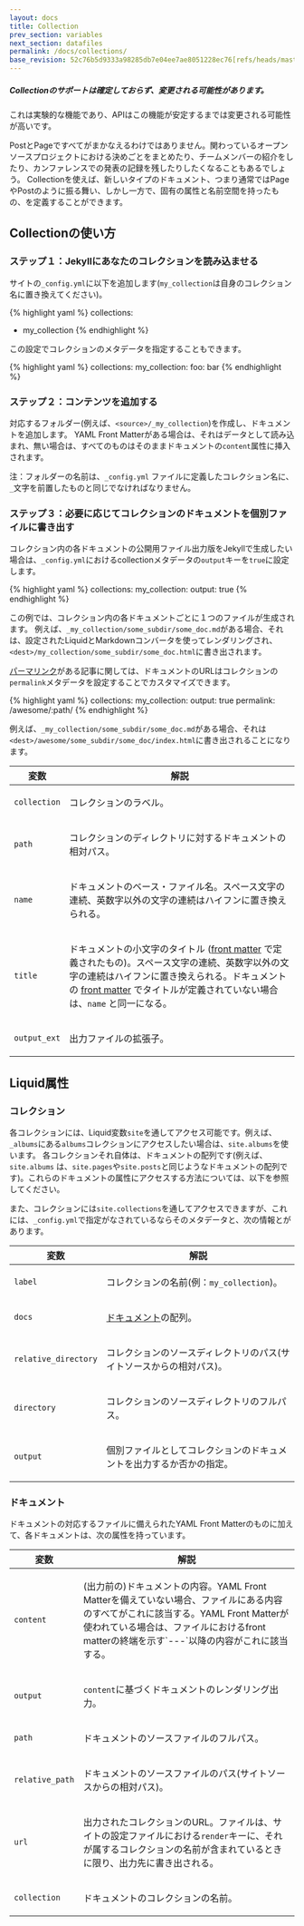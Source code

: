```yaml
---
layout: docs
title: Collection
prev_section: variables
next_section: datafiles
permalink: /docs/collections/
base_revision: 52c76b5d9333a98285db7e04ee7ae8051228ec76[refs/heads/master]
---
```


<!--original
---
layout: docs
title: Collections
prev_section: variables
next_section: datafiles
permalink: /docs/collections/
---
-->

<div class="note warning">
  <h5>Collectionのサポートは確定しておらず、変更される可能性があります。</h5>
  <p>これは実験的な機能であり、APIはこの機能が安定するまでは変更される可能性が高いです。</p>
</div>

<!--original
<div class="note warning">
  <h5>Collections support is unstable and may change</h5>
  <p>
    This is an experimental feature and that the API may likely change until the feature stabilizes.
  </p>
</div>
-->

PostとPageですべてがまかなえるわけではありません。関わっているオープンソースプロジェクトにおける決めごとをまとめたり、チームメンバーの紹介をしたり、カンファレンスでの発表の記録を残したりしたくなることもあるでしょう。
Collectionを使えば、新しいタイプのドキュメント、つまり通常ではPageやPostのように振る舞い、しかし一方で、固有の属性と名前空間を持ったもの、を定義することができます。

<!--original
Not everything is a post or a page. Maybe you want to document the various methods in your open source project, members of a team, or talks at a conference. Collections allow you to define a new type of document that behave like Pages or Posts do normally, but also have their own unique properties and namespace.
-->

## Collectionの使い方

<!--original
## Using Collections
-->

### ステップ１：Jekyllにあなたのコレクションを読み込ませる

<!--original
### Step 1: Tell Jekyll to read in your collection
-->

サイトの`_config.yml`に以下を追加します(`my_collection`は自身のコレクション名に置き換えてください)。

<!--original
Add the following to your site's `_config.yml` file, replacing `my_collection` with the name of your collection:
-->

{% highlight yaml %}
collections:
- my_collection
{% endhighlight %}

<!--original
{% highlight yaml %}
collections:
- my_collection
{% endhighlight %}
-->

この設定でコレクションのメタデータを指定することもできます。

<!--original
You can optionally specify metadata for your collection in the configuration:
-->

{% highlight yaml %}
collections:
  my_collection:
    foo: bar
{% endhighlight %}

<!--original
{% highlight yaml %}
collections:
  my_collection:
    foo: bar
{% endhighlight %}
-->

### ステップ２：コンテンツを追加する

<!--original
### Step 2: Add your content
-->

対応するフォルダー(例えば、`<source>/_my_collection`)を作成し、ドキュメントを追加します。
YAML Front Matterがある場合は、それはデータとして読み込まれ、無い場合は、すべてのものはそのままドキュメントの`content`属性に挿入されます。

<!--original
Create a corresponding folder (e.g. `<source>/_my_collection`) and add documents.
YAML Front Matter is read in as data if it exists, if not, then everything is just stuck in the Document's `content` attribute.
-->

注：フォルダーの名前は、`_config.yml` ファイルに定義したコレクション名に、`_`文字を前置したものと同じでなければなりません。

<!--original
Note: the folder must be named identically to the collection you defined in your `_config.yml` file, with the addition of the preceding `_` character.
-->

### ステップ３：必要に応じてコレクションのドキュメントを個別ファイルに書き出す

<!--original
### Step 3: Optionally render your collection's documents into independent files
-->

コレクション内の各ドキュメントの公開用ファイル出力版をJekyllで生成したい場合は、`_config.yml`におけるcollectionメタデータの`output`キーを`true`に設定します。

<!--original
If you'd like Jekyll to create a public-facing, rendered version of each document in your collection, set the `output` key to `true` in your collection metadata in your `_config.yml`:
-->

{% highlight yaml %}
collections:
  my_collection:
    output: true
{% endhighlight %}

<!--original
{% highlight yaml %}
collections:
  my_collection:
    output: true
{% endhighlight %}
-->

この例では、コレクション内の各ドキュメントごとに１つのファイルが生成されます。
例えば、`_my_collection/some_subdir/some_doc.md`がある場合、それは、設定されたLiquidとMarkdownコンバータを使ってレンダリングされ、`<dest>/my_collection/some_subdir/some_doc.html`に書き出されます。

<!--original
This will produce a file for each document in the collection.
For example, if you have `_my_collection/some_subdir/some_doc.md`,
it will be rendered using Liquid and the Markdown converter of your
choice and written out to `<dest>/my_collection/some_subdir/some_doc.html`.
-->

[パーマリンク](../permalinks/)がある記事に関しては、ドキュメントのURLはコレクションの`permalink`メタデータを設定することでカスタマイズできます。

<!--original
As for posts with [Permalinks](../permalinks/), document URL can be customized by setting a `permalink` metadata to the collection:
-->

{% highlight yaml %}
collections:
  my_collection:
    output: true
    permalink: /awesome/:path/
{% endhighlight %}

<!--original
{% highlight yaml %}
collections:
  my_collection:
    output: true
    permalink: /awesome/:path/
{% endhighlight %}
-->

例えば、`_my_collection/some_subdir/some_doc.md`がある場合、それは`<dest>/awesome/some_subdir/some_doc/index.html`に書き出されることになります。

<!--original
For example, if you have `_my_collection/some_subdir/some_doc.md`, it will be written out to `<dest>/awesome/some_subdir/some_doc/index.html`.
-->

<div class="mobile-side-scroller">
<table>
  <thead>
    <tr>
      <th>変数</th>
      <th>解説</th>
    </tr>
  </thead>
  <tbody>
    <tr>
      <td>
        <p><code>collection</code></p>
      </td>
      <td>
        <p>コレクションのラベル。</p>
      </td>
    </tr>
    <tr>
      <td>
        <p><code>path</code></p>
      </td>
      <td>
        <p>コレクションのディレクトリに対するドキュメントの相対パス。</p>
      </td>
    </tr>
    <tr>
      <td>
        <p><code>name</code></p>
      </td>
      <td>
        <p>ドキュメントのベース・ファイル名。スペース文字の連続、英数字以外の文字の連続はハイフンに置き換えられる。</p>
      </td>
    </tr>
    <tr>
      <td>
        <p><code>title</code></p>
      </td>
      <td>
        <p>ドキュメントの小文字のタイトル (<a href="/docs/frontmatter/">front matter</a> で定義されたもの)。スペース文字の連続、英数字以外の文字の連続はハイフンに置き換えられる。ドキュメントの <a href="/docs/frontmatter/">front matter</a> でタイトルが定義されていない場合は、<code>name</code> と同一になる。</p>
      </td>
    </tr>
    <tr>
      <td>
        <p><code>output_ext</code></p>
      </td>
      <td>
        <p>出力ファイルの拡張子。</p>
      </td>
    </tr>
  </tbody>
</table>
</div>

<!--original
<div class="mobile-side-scroller">
<table>
  <thead>
    <tr>
      <th>Variable</th>
      <th>Description</th>
    </tr>
  </thead>
  <tbody>
    <tr>
      <td>
        <p><code>collection</code></p>
      </td>
      <td>
        <p>Label of the containing collection.</p>
      </td>
    </tr>
    <tr>
      <td>
        <p><code>path</code></p>
      </td>
      <td>
        <p>Path to the document relative to the collection's directory.</p>
      </td>
    </tr>
    <tr>
      <td>
        <p><code>name</code></p>
      </td>
      <td>
        <p>The document's base filename, with every sequence of spaces and non-alphanumeric characters replaced by a hyphen.</p>
      </td>
    </tr>
    <tr>
      <td>
        <p><code>title</code></p>
      </td>
      <td>
        <p>The document's lowercase title (as defined in its <a href="/docs/frontmatter/">front matter</a>), with every sequence of spaces and non-alphanumeric characters replaced by a hyphen. If the document does not define a title in its <a href="/docs/frontmatter/">front matter</a>, this is equivalent to <code>name</code>.</p>
      </td>
    </tr>
    <tr>
      <td>
        <p><code>output_ext</code></p>
      </td>
      <td>
        <p>Extension of the output file.</p>
      </td>
    </tr>
  </tbody>
</table>
</div>
-->

## Liquid属性

<!--original
## Liquid Attributes
-->

### コレクション

<!--original
### Collections
-->

各コレクションには、Liquid変数`site`を通してアクセス可能です。例えば、`_albums`にある`albums`コレクションにアクセスしたい場合は、`site.albums`を使います。
各コレクションそれ自体は、ドキュメントの配列です(例えば、`site.albums`
は、`site.pages`や`site.posts`と同じようなドキュメントの配列です)。これらのドキュメントの属性にアクセスする方法については、以下を参照してください。

<!--original
Each collection is accessible via the `site` Liquid variable. For example, if you want to access the `albums` collection found in `_albums`, you'd use `site.albums`. Each collection is itself an array of documents (e.g. `site.albums` is an array of documents, much like `site.pages` and `site.posts`). See below for how to access attributes of those documents.
-->

また、コレクションには`site.collections`を通してアクセスできますが、これには、`_config.yml`で指定がなされているならそのメタデータと、次の情報とがあります。

<!--original
The collections are also available under `site.collections`, with the metadata you specified in your `_config.yml` (if present) and the following information:
-->

<div class="mobile-side-scroller">
<table>
  <thead>
    <tr>
      <th>変数</th>
      <th>解説</th>
    </tr>
  </thead>
  <tbody>
    <tr>
      <td>
        <p><code>label</code></p>
      </td>
      <td>
        <p>
          コレクションの名前(例：<code>my_collection</code>)。
        </p>
      </td>
    </tr>
    <tr>
      <td>
        <p><code>docs</code></p>
      </td>
      <td>
        <p>
          <a href="#documents">ドキュメント</a>の配列。
        </p>
      </td>
    </tr>
    <tr>
      <td>
        <p><code>relative_directory</code></p>
      </td>
      <td>
        <p>
          コレクションのソースディレクトリのパス(サイトソースからの相対パス)。
        </p>
      </td>
    </tr>
    <tr>
      <td>
        <p><code>directory</code></p>
      </td>
      <td>
        <p>
          コレクションのソースディレクトリのフルパス。
        </p>
      </td>
    </tr>
    <tr>
      <td>
        <p><code>output</code></p>
      </td>
      <td>
        <p>
          個別ファイルとしてコレクションのドキュメントを出力するか否かの指定。
        </p>
      </td>
    </tr>
  </tbody>
</table>
</div>

<!--original
<div class="mobile-side-scroller">
<table>
  <thead>
    <tr>
      <th>Variable</th>
      <th>Description</th>
    </tr>
  </thead>
  <tbody>
    <tr>
      <td>
        <p><code>label</code></p>
      </td>
      <td>
        <p>
          The name of your collection, e.g. <code>my_collection</code>.
        </p>
      </td>
    </tr>
    <tr>
      <td>
        <p><code>docs</code></p>
      </td>
      <td>
        <p>
          An array of <a href="#documents">documents</a>.
        </p>
      </td>
    </tr>
    <tr>
      <td>
        <p><code>relative_directory</code></p>
      </td>
      <td>
        <p>
          The path to the collections's source directory, relative to the site source.
        </p>
      </td>
    </tr>
    <tr>
      <td>
        <p><code>directory</code></p>
      </td>
      <td>
        <p>
          The full path to the collections's source directory.
        </p>
      </td>
    </tr>
    <tr>
      <td>
        <p><code>output</code></p>
      </td>
      <td>
        <p>
          Whether the collection's documents will be output as individual files.
        </p>
      </td>
    </tr>
  </tbody>
</table>
</div>
-->

### ドキュメント

<!--original

### Documents
-->

ドキュメントの対応するファイルに備えられたYAML Front Matterのものに加えて、各ドキュメントは、次の属性を持っています。

<!--original
In addition to any YAML Front Matter provided in the document's corresponding file, each document has the following attributes:
-->

<div class="mobile-side-scroller">
<table>
  <thead>
    <tr>
      <th>変数</th>
      <th>解説</th>
    </tr>
  </thead>
  <tbody>
    <tr>
      <td>
        <p><code>content</code></p>
      </td>
      <td>
        <p>
          (出力前の)ドキュメントの内容。YAML Front Matterを備えていない場合、ファイルにある内容のすべてがこれに該当する。YAML Front Matterが使われている場合は、ファイルにおけるfront matterの終端を示す`---`以降の内容がこれに該当する。
        </p>
      </td>
    </tr>
    <tr>
      <td>
        <p><code>output</code></p>
      </td>
      <td>
        <p>
          <code>content</code>に基づくドキュメントのレンダリング出力。
        </p>
      </td>
    </tr>
    <tr>
      <td>
        <p><code>path</code></p>
      </td>
      <td>
        <p>
          ドキュメントのソースファイルのフルパス。
        </p>
      </td>
    </tr>
    <tr>
      <td>
        <p><code>relative_path</code></p>
      </td>
      <td>
        <p>
          ドキュメントのソースファイルのパス(サイトソースからの相対パス)。
        </p>
      </td>
    </tr>
    <tr>
      <td>
        <p><code>url</code></p>
      </td>
      <td>
        <p>
          出力されたコレクションのURL。ファイルは、サイトの設定ファイルにおける<code>render</code>キーに、それが属するコレクションの名前が含まれているときに限り、出力先に書き出される。
        </p>
      </td>
    </tr>
    <tr>
      <td>
        <p><code>collection</code></p>
      </td>
      <td>
        <p>
          ドキュメントのコレクションの名前。
        </p>
      </td>
    </tr>
  </tbody>
</table>
</div>

<!--original
<div class="mobile-side-scroller">
<table>
  <thead>
    <tr>
      <th>Variable</th>
      <th>Description</th>
    </tr>
  </thead>
  <tbody>
    <tr>
      <td>
        <p><code>content</code></p>
      </td>
      <td>
        <p>
          The (unrendered) content of the document. If no YAML Front Matter is provided,
          this is the entirety of the file contents. If YAML Front Matter
          is used, then this is all the contents of the file after the terminating
          `---` of the front matter.
        </p>
      </td>
    </tr>
    <tr>
      <td>
        <p><code>output</code></p>
      </td>
      <td>
        <p>
          The rendered output of the document, based on the <code>content</code>.
        </p>
      </td>
    </tr>
    <tr>
      <td>
        <p><code>path</code></p>
      </td>
      <td>
        <p>
          The full path to the document's source file.
        </p>
      </td>
    </tr>
    <tr>
      <td>
        <p><code>relative_path</code></p>
      </td>
      <td>
        <p>
          The path to the document's source file relative to the site source.
        </p>
      </td>
    </tr>
    <tr>
      <td>
        <p><code>url</code></p>
      </td>
      <td>
        <p>
          The URL of the rendered collection. The file is only written to the
          destination when the name of the collection to which it belongs is
          included in the <code>render</code> key in the site's configuration file.
        </p>
      </td>
    </tr>
    <tr>
      <td>
        <p><code>collection</code></p>
      </td>
      <td>
        <p>
          The name of the document's collection.
        </p>
      </td>
    </tr>
  </tbody>
</table>
</div>
-->
